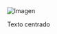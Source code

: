 <div class="container">
  <div class="d-flex align-items-center">
    <div class="mr-3">
      <img src="ruta_de_la_imagen.jpg" alt="Imagen" class="img-fluid">
    </div>
    <div class="text-center">
      <p>Texto centrado</p>
    </div>
  </div>
</div>
